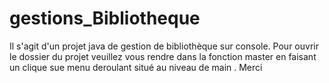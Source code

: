 # gestions_Bibliotheque
Il s'agit d'un projet java de gestion de bibliothèque sur console. Pour ouvrir le dossier du projet veuillez vous rendre dans la fonction master en faisant un clique sue menu deroulant situé au niveau de main . Merci
